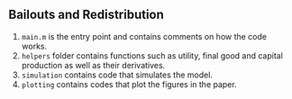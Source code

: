 ## Bailouts and Redistribution

1. `main.m` is the entry point and contains comments on how the code works.
2. `helpers` folder contains functions such as utility, final good and capital production as well as their derivatives.
3. `simulation` contains code that simulates the model.
4. `plotting` contains codes that plot the figures in the paper.
